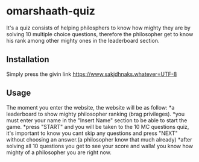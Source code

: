# omarshaath-quiz

It's a quiz consists of helping philosphers to know how mighty they are by solving 10 multiple choice questions, therefore the philosopher get to know his rank among other mighty ones in the leaderboard section.

## Installation

Simply press the givin link https://www.sakjdhnaks.whatever=UTF-8

## Usage

The moment you enter the website, the website will be as follow:
*a leaderboard to show mighty philosopher ranking (brag privileges).
*you must enter your name in the "Insert Name" section to be able to start the game.
*press "START" and you will be taken to the 10 MC questions quiz, it's important to know you cant skip any questions and press "NEXT" without choosing an answer.(a philosopher know that much already)
*after solving all 10 questions you get to see your score and walla! you know how mighty of a philosopher you are right now.

